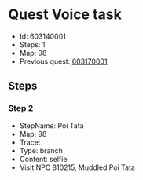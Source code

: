 # Quest Voice task

- Id: 603140001
- Steps: 1
- Map: 98
- Previous quest: [603170001](603170001.md)

## Steps

### Step 2
- StepName:  Poi Tata
- Map:  98
- Trace:  
- Type:  branch
- Content:  selfie
- Visit NPC 810215, Muddled Poi Tata



